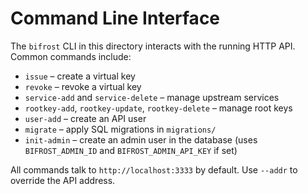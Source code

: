 # Command Line Interface

The `bifrost` CLI in this directory interacts with the running HTTP API.
Common commands include:

- `issue` – create a virtual key
- `revoke` – revoke a virtual key
- `service-add` and `service-delete` – manage upstream services
- `rootkey-add`, `rootkey-update`, `rootkey-delete` – manage root keys
- `user-add` – create an API user
- `migrate` – apply SQL migrations in `migrations/`
- `init-admin` – create an admin user in the database
  (uses `BIFROST_ADMIN_ID` and `BIFROST_ADMIN_API_KEY` if set)

All commands talk to `http://localhost:3333` by default. Use `--addr` to
override the API address.

